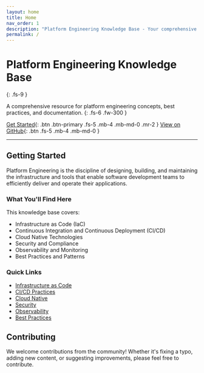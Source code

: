 ```yaml
---
layout: home
title: Home
nav_order: 1
description: "Platform Engineering Knowledge Base - Your comprehensive guide to platform engineering practices, tools, and methodologies."
permalink: /
---
```


# Platform Engineering Knowledge Base
{: .fs-9 }

A comprehensive resource for platform engineering concepts, best practices, and documentation.
{: .fs-6 .fw-300 }

[Get Started](#getting-started){: .btn .btn-primary .fs-5 .mb-4 .mb-md-0 .mr-2 }
[View on GitHub](https://github.com/bazaartechnologies/platform.github.io){: .btn .fs-5 .mb-4 .mb-md-0 }

---

## Getting Started

Platform Engineering is the discipline of designing, building, and maintaining the infrastructure and tools that enable software development teams to efficiently deliver and operate their applications.

### What You'll Find Here

This knowledge base covers:

- Infrastructure as Code (IaC)
- Continuous Integration and Continuous Deployment (CI/CD)
- Cloud Native Technologies
- Security and Compliance
- Observability and Monitoring
- Best Practices and Patterns

### Quick Links

- [Infrastructure as Code](/docs/infrastructure-as-code)
- [CI/CD Practices](/docs/ci-cd)
- [Cloud Native](/docs/cloud-native)
- [Security](/docs/security)
- [Observability](/docs/observability)
- [Best Practices](/docs/best-practices)

## Contributing

We welcome contributions from the community! Whether it's fixing a typo, adding new content, or suggesting improvements, please feel free to contribute. 